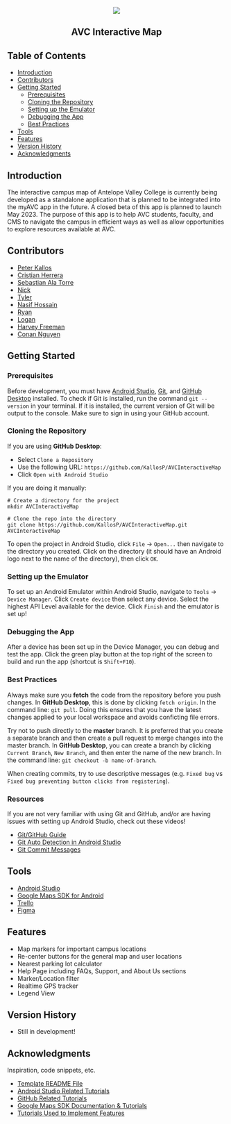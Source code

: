 <p align="center">
  <img src="https://user-images.githubusercontent.com/97070073/199654750-9662d503-29fb-4030-9614-7040b20bb376.png"
</p>
<h2 align="center">AVC Interactive Map</h2>

## Table of Contents

* [Introduction](#introduction)
* [Contributors](#contributors)
* [Getting Started](#getting-started)
  * [Prerequisites](#prerequisites)
  * [Cloning the Repository](#cloning-the-repository)
  * [Setting up the Emulator](#setting-up-the-emulator)
  * [Debugging the App](#debugging-the-app)
  * [Best Practices](#best-practices)
* [Tools](#tools)
* [Features](#features)
* [Version History](#version-history)
* [Acknowledgments](#acknowledgments)

## Introduction

The interactive campus map of Antelope Valley College is currently being developed as a standalone application 
that is planned to be integrated into the myAVC app in the future. A closed beta of this app is planned to launch
May 2023. The purpose of this app is to help AVC students, faculty, and CMS to navigate the campus in efficient ways
as well as allow opportunities to explore resources available at AVC.

## Contributors

- [Peter Kallos](https://kallosp.github.io/)
- [Cristian Herrera](https://cristianherrera.dev/)
- [Sebastian Ala Torre](https://github.com/stardustgd)
- [Nick](https://github.com/nickg309)
- [Tyler](https://github.com/tcartermills)
- [Nasif Hossain](https://github.com/nhoss)
- [Ryan](https://github.com/ryanreevess)
- [Logan](https://github.com/Logsans)
- [Harvey Freeman](https://github.com/Hjfreeman0623)
- [Conan Nguyen](link)

## Getting Started

### Prerequisites

Before development, you must have [Android Studio](https://developer.android.com/studio/install),
[Git](https://git-scm.com/), and [GitHub Desktop](https://desktop.github.com/) installed.
To check if Git is installed, run the command `git --version` in your terminal. If it is installed,
the current version of Git will be output to the console. Make sure to sign in using your GitHub account.

### Cloning the Repository

If you are using **GitHub Desktop**: 

* Select `Clone a Repository`
* Use the following URL: `https://github.com/KallosP/AVCInteractiveMap`
* Click `Open with Android Studio`

If you are doing it manually:

```shell
# Create a directory for the project
mkdir AVCInteractiveMap

# Clone the repo into the directory
git clone https://github.com/KallosP/AVCInteractiveMap.git AVCInteractiveMap
```

To open the project in Android Studio, click `File` &rarr; `Open...` then navigate to the directory you
created. Click on the directory (it should have an Android logo next to the name of the directory), then click `OK`.

### Setting up the Emulator

To set up an Android Emulator within Android Studio, navigate to `Tools` &rarr; `Device Manager`. Click `Create device`
then select any device. Select the highest API Level available for the device. Click `Finish` and the emulator is set up!

### Debugging the App

After a device has been set up in the Device Manager, you can debug and test the app. Click the green play button at the top right
of the screen to build and run the app (shortcut is `Shift+F10`).

### Best Practices

Always make sure you **fetch** the code from the repository before you push changes. In **GitHub Desktop**,
this is done by clicking `fetch origin`. In the command line: `git pull`. Doing this ensures that you have
the latest changes applied to your local workspace and avoids conficting file errors.

Try not to push directly to the **master** branch. It is preferred that you create a separate branch and then
create a pull request to merge changes into the master branch. In **GitHub Desktop**, you can create a branch by
clicking `Current Branch`, `New Branch`, and then enter the name of the new branch. In the command line: `git checkout -b name-of-branch`.

When creating commits, try to use descriptive messages (e.g. `Fixed bug` vs `Fixed bug preventing button clicks from registering`).

### Resources

If you are not very familiar with using Git and GitHub, and/or are having issues with setting up Android Studio, check out these videos!

* [Git/GitHub Guide](https://youtu.be/8Dd7KRpKeaE)
* [Git Auto Detection in Android Studio](https://youtu.be/GhfJTOu3_SE?t=20)
* [Git Commit Messages](https://www.freecodecamp.org/news/how-to-write-better-git-commit-messages/)

## Tools

- [Android Studio](https://developer.android.com/studio)
- [Google Maps SDK for Android](https://console.cloud.google.com/marketplace/product/google/maps-android-backend.googleapis.com?authuser=2&project=testing-gm-362905)
- [Trello](https://trello.com/en)
- [Figma](https://www.figma.com/file/2KHa4Wjhsp17Dq2KBWzndX/AVC-Interactive-Map-Design-Team?node-id=0%3A1&t=7LV1NWxSdmb0zoj5-1)

## Features

* Map markers for important campus locations
* Re-center buttons for the general map and user locations
* Nearest parking lot calculator
* Help Page including FAQs, Support, and About Us sections
* Marker/Location filter
* Realtime GPS tracker
* Legend View

## Version History

* Still in development!

## Acknowledgments

Inspiration, code snippets, etc.

* [Template README File](https://gist.github.com/DomPizzie/7a5ff55ffa9081f2de27c315f5018afc)
* [Android Studio Related Tutorials](https://gist.github.com/stardustgd/12d278575125ffa1ccf4cbe6f6edd4f4)
* [GitHub Related Tutorials](https://gist.github.com/stardustgd/e9acf2fd9d432679f141713bd2fd1f0e)
* [Google Maps SDK Documentation & Tutorials](https://gist.github.com/stardustgd/6ecec4498569197a6d81f463e186b892)
* [Tutorials Used to Implement Features](https://gist.github.com/stardustgd/0909968bf5b4fd7afbc1dc6361397337)
